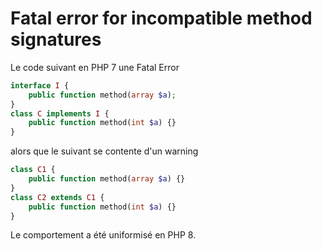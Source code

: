 # Fatal error for incompatible method signatures

Le code suivant en PHP 7 une Fatal Error
```php
interface I {
    public function method(array $a);
}
class C implements I {
    public function method(int $a) {}
}
```

alors que le suivant se contente d'un warning
```php
class C1 {
    public function method(array $a) {}
}
class C2 extends C1 {
    public function method(int $a) {}
}
```
Le comportement a été uniformisé en PHP 8.
